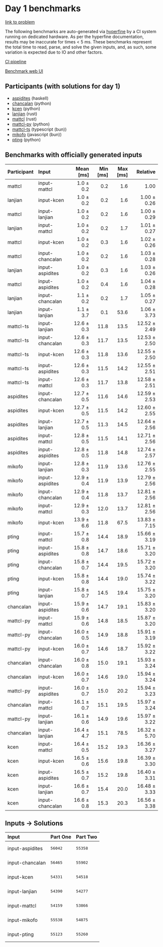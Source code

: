 # Day 1 benchmarks

[link to problem](https://adventofcode.com/2023/day/1)

The following benchmarks are auto-generated via
[hyperfine](https://github.com/sharkdp/hyperfine) by a CI system running on
dedicated hardware. As per the hyperfine documentation, results may be
inaccurate for times < 5 ms. These benchmarks represent the total time to read,
parse, and solve the given inputs, and, as such, some variation is expected due
to IO and other factors.

[CI pipeline](http://ci.papercode.net:8080/teams/main/pipelines/aoc2023)

[Benchmark web UI](https://aoc.ancalagon.black)


## Participants (with solutions for day 1)

- [aspidites](https://github.com/aspidites/aoc2023) (haskell)
- [chancalan](https://github.com/chancalan/aoc2023) (python)
- [kcen](https://github.com/kcen/aoc2023) (python)
- [lanjian](https://github.com/lanjian/aoc-2023) (rust)
- [mattcl](https://github.com/mattcl/aoc2023) (rust)
- [mattcl-py](https://github.com/mattcl/aoc2023-py) (python)
- [mattcl-ts](https://github.com/mattcl/aoc2023-js) (typescript (bun))
- [mikofo](https://github.com/mikofo/advent-of-code-2023) (javascript (bun))
- [pting](https://github.com/pting/aoc2023) (python)


## Benchmarks with officially generated inputs

| Participant | Input | Mean [ms] | Min [ms] | Max [ms] | Relative |
|:---|:---|---:|---:|---:|---:|
| mattcl | input-mattcl | 1.0 ± 0.2 | 0.2 | 1.6 | 1.00 |
| lanjian | input-kcen | 1.0 ± 0.2 | 0.2 | 1.6 | 1.00 ± 0.26 |
| mattcl | input-lanjian | 1.0 ± 0.2 | 0.2 | 1.6 | 1.00 ± 0.29 |
| lanjian | input-mattcl | 1.0 ± 0.2 | 0.2 | 1.7 | 1.01 ± 0.27 |
| mattcl | input-kcen | 1.0 ± 0.2 | 0.3 | 1.6 | 1.02 ± 0.26 |
| mattcl | input-chancalan | 1.0 ± 0.2 | 0.2 | 1.6 | 1.03 ± 0.28 |
| lanjian | input-aspidites | 1.0 ± 0.2 | 0.3 | 1.6 | 1.03 ± 0.26 |
| mattcl | input-aspidites | 1.0 ± 0.2 | 0.4 | 1.6 | 1.04 ± 0.28 |
| lanjian | input-chancalan | 1.1 ± 0.2 | 0.2 | 1.7 | 1.05 ± 0.27 |
| lanjian | input-lanjian | 1.1 ± 3.7 | 0.1 | 53.6 | 1.06 ± 3.73 |
| mattcl-ts | input-lanjian | 12.6 ± 0.3 | 11.8 | 13.5 | 12.52 ± 2.49 |
| mattcl-ts | input-chancalan | 12.6 ± 0.3 | 11.7 | 13.5 | 12.53 ± 2.50 |
| mattcl-ts | input-kcen | 12.6 ± 0.3 | 11.8 | 13.6 | 12.55 ± 2.50 |
| mattcl-ts | input-aspidites | 12.6 ± 0.3 | 11.5 | 14.2 | 12.55 ± 2.51 |
| mattcl-ts | input-mattcl | 12.6 ± 0.3 | 11.7 | 13.8 | 12.58 ± 2.51 |
| aspidites | input-chancalan | 12.7 ± 0.5 | 11.6 | 14.6 | 12.59 ± 2.53 |
| aspidites | input-kcen | 12.7 ± 0.5 | 11.5 | 14.2 | 12.60 ± 2.55 |
| aspidites | input-lanjian | 12.7 ± 0.5 | 11.3 | 14.5 | 12.64 ± 2.56 |
| aspidites | input-mattcl | 12.8 ± 0.5 | 11.5 | 14.1 | 12.71 ± 2.56 |
| aspidites | input-aspidites | 12.8 ± 0.5 | 11.8 | 14.8 | 12.74 ± 2.57 |
| mikofo | input-lanjian | 12.8 ± 0.3 | 11.9 | 13.6 | 12.76 ± 2.55 |
| mikofo | input-aspidites | 12.9 ± 0.4 | 11.9 | 13.9 | 12.79 ± 2.56 |
| mikofo | input-chancalan | 12.9 ± 0.4 | 11.8 | 13.7 | 12.81 ± 2.56 |
| mikofo | input-mattcl | 12.9 ± 0.3 | 12.0 | 13.7 | 12.81 ± 2.56 |
| mikofo | input-kcen | 13.9 ± 6.6 | 11.8 | 67.5 | 13.83 ± 7.15 |
| pting | input-mattcl | 15.7 ± 0.8 | 14.4 | 18.9 | 15.66 ± 3.19 |
| pting | input-aspidites | 15.8 ± 0.8 | 14.7 | 18.6 | 15.71 ± 3.20 |
| pting | input-chancalan | 15.8 ± 0.7 | 14.4 | 19.5 | 15.72 ± 3.20 |
| pting | input-kcen | 15.8 ± 0.8 | 14.4 | 19.0 | 15.74 ± 3.22 |
| pting | input-lanjian | 15.8 ± 0.7 | 14.5 | 19.4 | 15.75 ± 3.20 |
| chancalan | input-aspidites | 15.9 ± 0.6 | 14.7 | 19.1 | 15.83 ± 3.20 |
| mattcl-py | input-mattcl | 15.9 ± 0.6 | 14.8 | 18.5 | 15.87 ± 3.20 |
| mattcl-py | input-chancalan | 16.0 ± 0.5 | 14.9 | 18.8 | 15.91 ± 3.19 |
| mattcl-py | input-kcen | 16.0 ± 0.7 | 14.6 | 18.7 | 15.92 ± 3.22 |
| chancalan | input-chancalan | 16.0 ± 0.8 | 15.0 | 19.1 | 15.93 ± 3.24 |
| chancalan | input-kcen | 16.0 ± 0.7 | 14.6 | 19.0 | 15.94 ± 3.24 |
| mattcl-py | input-aspidites | 16.0 ± 0.7 | 15.0 | 20.2 | 15.94 ± 3.23 |
| chancalan | input-mattcl | 16.1 ± 0.7 | 15.1 | 19.5 | 15.97 ± 3.24 |
| mattcl-py | input-lanjian | 16.1 ± 0.6 | 14.9 | 19.6 | 15.97 ± 3.22 |
| chancalan | input-lanjian | 16.4 ± 4.7 | 15.1 | 78.5 | 16.32 ± 5.70 |
| kcen | input-mattcl | 16.4 ± 0.5 | 15.2 | 19.3 | 16.36 ± 3.27 |
| kcen | input-kcen | 16.5 ± 0.6 | 15.6 | 19.8 | 16.39 ± 3.30 |
| kcen | input-aspidites | 16.5 ± 0.7 | 15.2 | 19.8 | 16.40 ± 3.31 |
| kcen | input-lanjian | 16.6 ± 0.7 | 15.4 | 20.0 | 16.48 ± 3.33 |
| kcen | input-chancalan | 16.6 ± 0.8 | 15.3 | 20.3 | 16.56 ± 3.38 |


## Inputs -> Solutions

| Input | Part One | Part Two |
|:---|:---|:---|
|input-aspidites|<pre>56042</pre>|<pre>55358</pre>|
|input-chancalan|<pre>56465</pre>|<pre>55902</pre>|
|input-kcen|<pre>54331</pre>|<pre>54518</pre>|
|input-lanjian|<pre>54390</pre>|<pre>54277</pre>|
|input-mattcl|<pre>54159</pre>|<pre>53866</pre>|
|input-mikofo|<pre>55538</pre>|<pre>54875</pre>|
|input-pting|<pre>55123</pre>|<pre>55260</pre>|